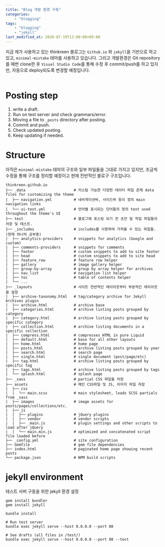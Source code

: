 ```yaml
---
title: "Blog 개발 환경 구축"
categories: 
    - "blogging"
tags:
    - "blogging"
    - "jekyll"
last_modified_at: 2020-07-19T12:00:00+09:00
---
```


지금 제가 사용하고 있는 thinkreen 블로그는 `Github.io` 와 `jekyll`을 기반으로 하고있고, `minimal-mistake` 테마를 사용하고 있습니다.
그리고 개발환경은 Git repository를 매번 clone한 후 `Visual Studio Code`를 통해 수정 후 commit/push를 하고 있지만, 자동으로 deploy되도록 변경할 예정입니다.
<br>
<br>

# Posting step
1. write a draft.
2. Run on test server and check grammars/error.
3. Moving a file to `_posts` directory after posting.
4. Commit and push.
5. Check updated posting.
6. Keep updating if needed.


# Structure
아직은 `minimal-mistake` 테마의 구조와 일부 파일들을 그대로 가지고 있지만, 조금씩 수정을 통해 구조를 정리할 예정이고 현재 전반적인 블로구 구조입니다.

```
thinkreen.github.io
├── _data                      # 커스텀 가능한 다양한 데이터 파일 존재 data files for customizing the theme
|  ├── navigation.yml          # 네비게이션바, 사이드바 등이 정의 main navigation links
|  └── ui-text.yml             # 언어별 표시되는 단어들의 정의 text used throughout the theme's UI
├── test                       # 블로그에 포스팅 되기 전 초안 밑 작업 파일들의 저장 및 테스트.
├── _includes                  # includes를 사용하여 가져올 수 있는 파일들. (현재 하나씩 공부중)
|  ├── analytics-providers     # snippets for analytics (Google and custom)
|  ├── comments-providers      # snippets for comments
|  ├── footer                  # custom snippets to add to site footer
|  ├── head                    # custom snippets to add to site head
|  ├── feature_row             # feature row helper
|  ├── gallery                 # image gallery helper
|  ├── group-by-array          # group by array helper for archives
|  ├── nav_list                # navigation list helper
|  ├── toc                     # table of contents helper
|  └── ...
├── _layouts                   # 사이트 전반적인 레이아웃부터 부분적인 레이아웃을 설정
|  ├── archive-taxonomy.html   # tag/category archive for Jekyll Archives plugin
|  ├── archive.html            # archive base
|  ├── categories.html         # archive listing posts grouped by category
|  ├── category.html           # archive listing posts grouped by specific category
|  ├── collection.html         # archive listing documents in a specific collection
|  ├── compress.html           # compresses HTML in pure Liquid
|  ├── default.html            # base for all other layouts
|  ├── home.html               # home page
|  ├── posts.html              # archive listing posts grouped by year
|  ├── search.html             # search page
|  ├── single.html             # single document (post/page/etc)
|  ├── tag.html                # archive listing posts grouped by specific tag
|  ├── tags.html               # archive listing posts grouped by tags
|  └── splash.html             # splash page
├── _sass                      # partial CSS 파일들 저장
├── assets                     # 메인 CSS파일 및 JS, 이미지 파일 저장
|  ├── css
|  |  └── main.scss            # main stylesheet, loads SCSS partials from _sass
|  ├── images                  # image assets for posts/pages/collections/etc.
|  ├── js
|  |  ├── plugins              # jQuery plugins
|  |  ├── vendor               # vendor scripts
|  |  ├── _main.js             # plugin settings and other scripts to load after jQuery
|  |  └── main.min.js          # optimized and concatenated script file loaded before
├── _config.yml                # site configuration
├── Gemfile                    # gem file dependencies
├── index.html                 # paginated home page showing recent posts
└── package.json               # NPM build scripts

```


# jekyll environment
테스트 서버 구동을 위한 jekyll 환경 설정

```
gem install bundler
gem install jekyll

bundle install

# Run test server
bundle exec jekyll serve --host 0.0.0.0 --port 80

# See drafts (all files in /test/)
bundle exec jekyll serve --host 0.0.0.0 --port 80 --test
```
